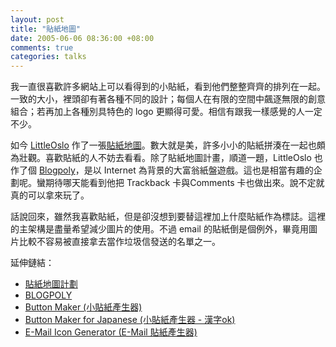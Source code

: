```yaml
--- 
layout: post
title: "貼紙地圖"
date: 2005-06-06 08:36:00 +08:00
comments: true
categories: talks
---
```

我一直很喜歡許多網站上可以看得到的小貼紙，看到他們整整齊齊的排列在一起。一致的大小，裡頭卻有著各種不同的設計；每個人在有限的空間中飆逐無限的創意組合；若再加上各種別具特色的 logo 更顯得可愛。相信有跟我一樣感覺的人一定不少。

如今 [LittleOslo](http://www.littleoslo.com/cnt/home/) 作了一張[貼紙地圖](http://littleoslo.com/cnt/stickermap.htm)。數大就是美，許多小小的貼紙拼湊在一起也頗為壯觀。喜歡貼紙的人不妨去看看。除了貼紙地圖計畫，順道一題，LittleOslo 也作了個 [Blogpoly](http://littleoslo.com/cnt/blogpoly.htm)，是以 Internet 為背景的大富翁紙盤遊戲。這也是相當有趣的企劃呢。蠻期待哪天能看到他把 Trackback 卡與Comments 卡也做出來。說不定就真的可以拿來玩了。

話說回來，雖然我喜歡貼紙，但是卻沒想到要替這裡加上什麼貼紙作為標誌。這裡的主架構是盡量希望減少圖片的使用。不過 email 的貼紙倒是個例外，畢竟用圖片比較不容易被直接拿去當作垃圾信發送的名單之一。

延伸鏈結：

- [貼紙地圖計劃](http://littleoslo.com/cnt/stickermap.htm)
- [BLOGPOLY](http://littleoslo.com/cnt/blogpoly.htm)
- [Button Maker (小貼紙產生器)](http://www.lucazappa.com/brilliantMaker/buttonImage.php)
- [Button Maker for Japanese (小貼紙產生器 - 漢字ok)](http://antipop.gs/button/index.php)
- [E-Mail Icon Generator (E-Mail 貼紙產生器)](http://www.nhacks.com/email/index.php)
